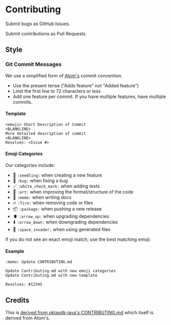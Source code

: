 Contributing
============

Submit bugs as GitHub Issues.

Submit contributions as Pull Requests.

## Style

### Git Commit Messages

We use a simplified form of [Atom's](https://github.com/atom/atom/blob/master/CONTRIBUTING.md#git-commit-messages) commit convention.

  * Use the present tense ("Adds feature" not "Added feature")
  * Limit the first line to 72 characters or less
  * Add one feature per commit. If you have multiple features, have multiple commits.

#### Template

    <emoji> Short Description of Commit
    <BLANKLINE>
    More detailed description of commit
    <BLANKLINE>
    Resolves: <Issue #>

#### Emoji Categories
Our categories include:
  * :seedling: `:seedling:` when creating a new feature
  * :bug: `:bug:` when fixing a bug
  * :white_check_mark: `:white_check_mark:` when adding tests
  * :art: `:art:` when improving the format/structure of the code
  * :memo: `:memo:` when writing docs
  * :fire: `:fire:` when removing code or files
  * :package: `:package:` when pushing a new release
  * :arrow_up: `:arrow_up:` when upgrading dependencies
  * :arrow_down: `:arrow_down:` when downgrading dependencies
  * :space_invader: `:space_invader:` when using generated files

If you do not see an exact emoji match, use the best matching emoji.

#### Example
    :memo: Update CONTRIBUTING.md

    Update Contributing.md with new emoji categories
    Update Contributing.md with new template

    Resolves: #12345

## Credits
This is [derived from oktasdk-java's CONTRIBUTING.md](https://github.com/okta/oktasdk-java/blob/master/CONTRIBUTING.md)
which itself is derived from Atom's.